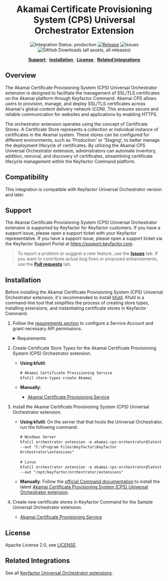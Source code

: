 <h1 align="center" style="border-bottom: none">
    Akamai Certificate Provisioning System (CPS) Universal Orchestrator Extension
</h1>

<p align="center">
  <!-- Badges -->
<img src="https://img.shields.io/badge/integration_status-production-3D1973?style=flat-square" alt="Integration Status: production" />
<a href="https://github.com/Keyfactor/akamai-cps-orchestrator/releases"><img src="https://img.shields.io/github/v/release/Keyfactor/akamai-cps-orchestrator?style=flat-square" alt="Release" /></a>
<img src="https://img.shields.io/github/issues/Keyfactor/akamai-cps-orchestrator?style=flat-square" alt="Issues" />
<img src="https://img.shields.io/github/downloads/Keyfactor/akamai-cps-orchestrator/total?style=flat-square&label=downloads&color=28B905" alt="GitHub Downloads (all assets, all releases)" />
</p>

<p align="center">
  <!-- TOC -->
  <a href="#support">
    <b>Support</b>
  </a>
  ·
  <a href="#installation">
    <b>Installation</b>
  </a>
  ·
  <a href="#license">
    <b>License</b>
  </a>
  ·
  <a href="https://github.com/orgs/Keyfactor/repositories?q=orchestrator">
    <b>Related Integrations</b>
  </a>
</p>


## Overview

The Akamai Certificate Provisioning System (CPS) Universal Orchestrator extension is designed to facilitate the management of SSL/TLS certificates on the Akamai platform through Keyfactor Command. Akamai CPS allows users to provision, manage, and deploy SSL/TLS certificates across Akamai's global content delivery network (CDN). This ensures secure and reliable communication for websites and applications by enabling HTTPS.

The orchestrator extension operates using the concept of Certificate Stores. A Certificate Store represents a collection or individual instance of certificates in the Akamai system. These stores can be configured for different environments, such as 'Production' or 'Staging', to better manage the deployment lifecycle of certificates. By utilizing the Akamai CPS Universal Orchestrator extension, administrators can automate inventory, addition, removal, and discovery of certificates, streamlining certificate lifecycle management within the Keyfactor Command platform.

## Compatibility

This integration is compatible with Keyfactor Universal Orchestrator version  and later.

## Support
The Akamai Certificate Provisioning System (CPS) Universal Orchestrator extension is supported by Keyfactor for Keyfactor customers. If you have a support issue, please open a support ticket with your Keyfactor representative. If you have a support issue, please open a support ticket via the Keyfactor Support Portal at https://support.keyfactor.com. 
 
> To report a problem or suggest a new feature, use the **[Issues](../../issues)** tab. If you want to contribute actual bug fixes or proposed enhancements, use the **[Pull requests](../../pulls)** tab.

## Installation
Before installing the Akamai Certificate Provisioning System (CPS) Universal Orchestrator extension, it's recommended to install [kfutil](https://github.com/Keyfactor/kfutil). Kfutil is a command-line tool that simplifies the process of creating store types, installing extensions, and instantiating certificate stores in Keyfactor Command.


1. Follow the [requirements section](docs/akamai.md#requirements) to configure a Service Account and grant necessary API permissions.

    <details><summary>Requirements</summary>

    ### Akamai Platform Configuration

    In the Akamai instance, an API Credential needs to be configured and used to provide authentication for the Keyfactor Orchestrator extension to function. To do this, navigate to `Account Admin` -> `Identity & access`. Clicking `Create API client`, select a user whose permissions should be used to access and manage certificates. This user should already have the needed permissions to access CPS. The access of the API Client can be restricted to just the CPS APIs, but the API Client should have `READ-WRITE` access.

    With the API Client created, a new credential should be generated by clicking `Create credential`. The contents of the credential should be downloaded or saved temporarily to use for configuring the Keyfactor Certificate Store. Afterwards, it should be deleted as the credential file serves as authentication for accessing APIs, and should be treated as a plaintext password and not saved long-term.

    ### Akamai Orchestrator Extension Configuration

    **1a. Use `kfutil` to create the entire store type definition**

    Using `kfutil` to create the store type is the preferred method to create the Akamai store type. It will create all of the needed Custom Fields and Entry parameters (of which there are many).

    Creating the store can be done by running the following `kfutil` command:

    ```
    kfutil store-types create -n Akamai
    ```

    If using `kfutil`, skip steps __1b__ and __2__ and go to step __3__ to set the default values of the Entry Parameters.

    **1b. Manually Create the New Certificate Store Type for the Akamai orchestrator extension**

    In Keyfactor Command create a new Certificate Store Type similar to the one below by clicking Settings (the gear icon in the top right) => Certificate Store Types => Add:

    ![](images/store-type-basic.png)
    ![](images/store-type-advanced.png)

    Custom fields and entry parameters will be added after the store is created. This is required as there are many entry parameters.

    **2. Add Custom Fields and Entry Paramaters**

    _Only requried if manually adding the certificate store._
    To add the needed Custom Fields and Entry Parameters, [run the script](akamai-cps-orchestrator/jobproperties.sql) on the Keyfactor database to generate all the fields and parameters needed.

    **3. Set default values of Entry Parameters**

    The Entry Parameters are used during Enrollment creation in Akamai CPS to provide contact information and associate new certificates with the correct Contract in Akamai. After adding the parameters, re-open the Certificate Store Type configuration and set the default values.

    The Contract ID should be set to the default contract to be used for new Enrollments. All of the address information should be filled out with default expected values, as they are required fields for **each** enrollment created and should not be entered manually unless they need to be overwritten for a specific Enrollment in Akamai.
    The Tech contact information should be your Akamai company contact, and needs to have an Akamai email address and should have Akamai as the organization name.

    **4. Create a new Akamai Certificate Store**

    After the Certificate Store Type has been configured, a new Akamai Certificate Store can be created. When creating the store, the credentials generated in the Akamai platform for the API Client will be used.

    | Certificate Store parameter | Akamai credential value |
    |-|-|
    | Client Machine | `host` |
    | Access Token | `access_token` |
    | Client Token | `client_token` |
    | Client Secret | `client_secret` |

    **5. (Optional) Enroll a new certificate in Akamai**

    Adding new certificates to Akamai requires generating a key in Akamai CPS via the Reenrollment process in Keyfactor. To start this process, go to the Certificate Store that the certicate should be added to. Select the certificate store, and click the `Reenrollment` button to bring up the reenrollment dialog.

    Change any default values as needed, and enter an Enrollment ID if an existing enrollment needs to be updated instead of creating a new Enrollment. This is different from the Slot ID - the Enrollment ID is found by clicking on an Active certificate in Akamai CPS, and looking at the `ID` value.
    The SAN entry needs to be filled out with the DNS value you are using for the certificate's CN. If there are multiple DNS SANs, they should be separted with an ampersand. Example: `www.example01.com&www.example02.com`


    **6. (Optional) Configure Renewal of Certificates using Expiration Alert Handler**

    Akamai does not support traditional certificate Renewal or one-click Renewal done in the Keyfactor Command platform. The Renewal process creates Certificates with outside keys which are not allowed to be imported into Akamai CPS. As a result, the Reenrollment Job must be used in order to renew existing certificates that reside on the Akamai system. Reenrollment is required as opposed to the Renewal process as it allows Akamai to generate the keys on their platform, which are used to create a certificate in Keyfactor.

    Renewing existing certificates in Akamai means running a Reenrollment Job with the same Enrollment ID that was used for an existing Certificate Enrollment. This can be done manually through the Reenrollment process, but an automated process can also be configured using a Keyfactor Expiration Alert Handler.

    The Expiration Alert Handler should be configured to target a Keyfactor Collection of certificates that includes the Akamai certificates that need to be renewed. This can be done with a query targeting the `CertStoreFQDN` containing `Akamai` and can be further restricted with the `CertStorePath` being equal to `Production` or `Staging`.

    With the Expiration Alert Handler using the correct Collection, the Alert should be set to use the `ExpirationPowershell` Handler. A [sample Powershell Handler script](./akamai-cps-orchestrator/AkamaiExpirationHandler.ps1) is included in this repository. The sample script needs to be updated with the correct URL for API requests, and may need other changes as well, as it assumes that Default Credentials (Windows Auth) can be used to authenticate API requests to the Keyfactor instance. __This script needs to be placed in the Keyfactor Command installation's configured Extension Handler Path (default: {installation_dir}\ExtensionLibrary) location so that it can be run.__

    The `ExpirationPowershell` Event Handler configuration should be configured with the following values:

    | Parameter Name | Type | Value |
    | - | - | - |
    | Thumbprint | Special Text | Thumbprint |
    | Template | Renewal Template | `desired renewal template` |
    | CAConfiguration | Renewal Certificate Authority | `desired renewal CA` |
    | ScriptName | PowerShell Script Name | AkamaiExpirationHandler.ps1 |

    When running the sample script, it will assume that all certs passed to the script should schedule a Reenrollment job with their existing parameters in Akamai.



    </details>

2. Create Certificate Store Types for the Akamai Certificate Provisioning System (CPS) Orchestrator extension. 

    * **Using kfutil**:

        ```shell
        # Akamai Certificate Provisioning Service
        kfutil store-types create Akamai
        ```

    * **Manually**:
        * [Akamai Certificate Provisioning Service](docs/akamai.md#certificate-store-type-configuration)

3. Install the Akamai Certificate Provisioning System (CPS) Universal Orchestrator extension.
    
    * **Using kfutil**: On the server that that hosts the Universal Orchestrator, run the following command:

        ```shell
        # Windows Server
        kfutil orchestrator extension -e akamai-cps-orchestrator@latest --out "C:\Program Files\Keyfactor\Keyfactor Orchestrator\extensions"

        # Linux
        kfutil orchestrator extension -e akamai-cps-orchestrator@latest --out "/opt/keyfactor/orchestrator/extensions"
        ```

    * **Manually**: Follow the [official Command documentation](https://software.keyfactor.com/Core-OnPrem/Current/Content/InstallingAgents/NetCoreOrchestrator/CustomExtensions.htm?Highlight=extensions) to install the latest [Akamai Certificate Provisioning System (CPS) Universal Orchestrator extension](https://github.com/Keyfactor/akamai-cps-orchestrator/releases/latest).

4. Create new certificate stores in Keyfactor Command for the Sample Universal Orchestrator extension.

    * [Akamai Certificate Provisioning Service](docs/akamai.md#certificate-store-configuration)



## License

Apache License 2.0, see [LICENSE](LICENSE).

## Related Integrations

See all [Keyfactor Universal Orchestrator extensions](https://github.com/orgs/Keyfactor/repositories?q=orchestrator).